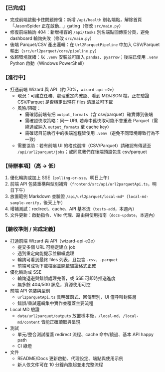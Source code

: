 ### 【已完成】

- 完成前端啟動卡住問題修復：新增 `/api/health` 別名端點，解除首頁「JasonSpider 正在啟動…」gating（修改 `src/main.py`）
- 修復前端輪詢 404：新增相容的 `/api/tasks` 別名端點回傳空分頁，避免 dashboard 輪詢失敗（修改 `src/main.py`）
- 後端 Parquet/CSV 產出邏輯：在 `Url2ParquetPipeline` 中加入 CSV/Parquet 輸出（`src/url2parquet/core/pipeline.py`）
- 依賴環境就緒：以 `.venv` 安裝並可匯入 `pandas`、`pyarrow`；後端已使用 `.venv` Python 啟動（Windows PowerShell）

### 【進行中】

- 打通前端 Wizard 與 API（約 70%，`wizard-api-e2e`）
  - 現況：可建立任務、處理重定向確認、看到 MD/JSON 檔。正在驗證 CSV/Parquet 是否穩定出現在 files 清單並可下載
  - 風險/阻礙：
    - 需確認前端有把 `output_formats`（含 csv/parquet）確實傳到後端
    - 需確認快取策略：同一 URL 若命中舊快取可能不會重產 Parquet（需繞過或納入 `output_formats` 至 cache key）
    - 需確認目前執行中的後端進程皆使用 `.venv`（避免不同環境導致行為不一致）
  - 需要協助：若有前端 UI 的格式選擇（CSV/Parquet）請確認有傳遞至 `/api/url2parquet/jobs`；或同意我們在後端預設包含 csv/parquet

### 【待辦事項】（高 → 低）

1. 優化輪詢或加上 SSE（`polling-or-sse`，明日上午）
2. 前端 API 包裝重構與型別補齊（`frontend/src/api/url2parquetApi.ts`，明日下午）
3. 放置範例 Markdown 並驗證 `/api/url2parquet/local-md*`（`local-md-sample-verify`，後天上午）
4. 增補測試：redirect、cache、API 基本流（`tests-add`，本週內）
5. 文件更新：啟動指令、Vite 代理、路由與使用指南（`docs-update`，本週內）

### 【驗收準則 / 完成定義】

- 打通前端 Wizard 與 API（wizard-api-e2e）
  - 提交多個 URL 可穩定建立 job
  - 遇到重定向能提示並繼續處理
  - 輪詢可看到最終 files 列表，且包含 `.csv`、`.parquet`
  - 前端可成功下載檔案並開啟驗證格式正確
- 優化輪詢或 SSE
  - 輪詢退避與錯誤處理完善，或 SSE 可即時推送進度
  - 無多餘 404/500 訊息，資源使用可控
- 前端 API 包裝與型別
  - `url2parquetApi.ts` 具明確函式、回傳型別，UI 僅呼叫封裝層
  - 錯誤/重試邏輯集中實作並覆蓋主要流程
- Local MD 驗證
  - `data/url2parquet/outputs` 放置樣本後，`/local-md`、`/local-md/content` 皆能正確讀取與呈現
- 測試
  - 單元/整合測試覆蓋 redirect 流程、cache 命中/繞過、基本 API happy path
  - CI 綠燈
- 文件
  - README/Docs 更新啟動、代理設定、端點與使用示例
  - 新人依文件可在 10 分鐘內跑起並走完整流程
